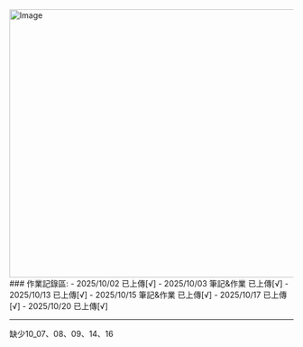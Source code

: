 <img width="2070" height="475" alt="Image" src="https://github.com/user-attachments/assets/63236e01-6338-4ab5-ba19-b4764b20f2ca" />
### 作業記錄區:
- 2025/10/02 已上傳[√]
- 2025/10/03 筆記&作業 已上傳[√]
- 2025/10/13 已上傳[√]
- 2025/10/15 筆記&作業 已上傳[√]
- 2025/10/17 已上傳[√]
- 2025/10/20 已上傳[√]

----
缺少10_07、08、09、14、16